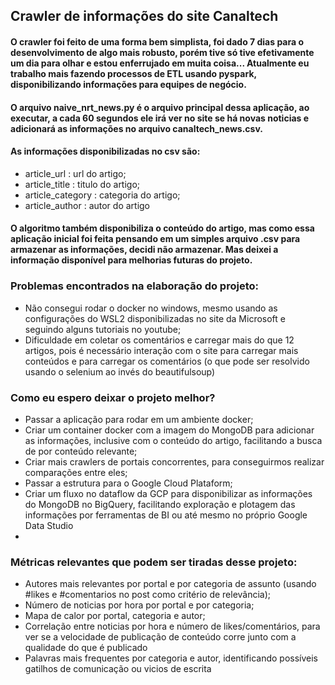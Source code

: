 ## Crawler de informações do site Canaltech

#### O crawler foi feito de uma forma bem simplista, foi dado 7 dias para o desenvolvimento de algo mais robusto, porém tive só tive efetivamente um dia para olhar e estou enferrujado em muita coisa... Atualmente eu trabalho mais fazendo processos de ETL usando pyspark, disponibilizando informações para equipes de negócio.

#### O arquivo naive_nrt_news.py é o arquivo principal dessa aplicação, ao executar, a cada 60 segundos ele irá ver no site se há novas noticias e adicionará as informações no arquivo canaltech_news.csv.

#### As informações disponibilizadas no csv são:
- article_url : url do artigo;
- article_title : titulo do artigo;
- article_category : categoria do artigo;
- article_author : autor do artigo

#### O algoritmo também disponibiliza o conteúdo do artigo, mas como essa aplicação inicial foi feita pensando em um simples arquivo .csv para armazenar as informações, decidi não armazenar. Mas deixei a informação disponível para melhorias futuras do projeto.

### Problemas encontrados na elaboração do projeto:
- Não consegui rodar o docker no windows, mesmo usando as configurações do WSL2 disponibilizadas no site da Microsoft e seguindo alguns tutoriais no youtube;
- Dificuldade em coletar os comentários e carregar mais do que 12 artigos, pois é necessário interação com o site para carregar mais conteúdos e para carregar os comentários (o que pode ser resolvido usando o selenium ao invés do beautifulsoup)

### Como eu espero deixar o projeto melhor?
- Passar a aplicação para rodar em um ambiente docker;
- Criar um container docker com a imagem do MongoDB para adicionar as informações, inclusive com o conteúdo do artigo, facilitando a busca de por conteúdo relevante;
- Criar mais crawlers de portais concorrentes, para conseguirmos realizar comparações entre eles;
- Passar a estrutura para o Google Cloud Plataform;
- Criar um fluxo no dataflow da GCP para disponibilizar as informações do MongoDB no BigQuery, facilitando exploração e plotagem das informações por ferramentas de BI ou até mesmo no próprio Google Data Studio
- 
### Métricas relevantes que podem ser tiradas desse projeto:
- Autores mais relevantes por portal e por categoria de assunto (usando #likes e #comentarios no post como critério de relevância);
- Número de noticias por hora por portal e por categoria;
- Mapa de calor por portal, categoria e autor;
- Correlação entre noticias por hora e número de likes/comentários, para ver se a velocidade de publicação de conteúdo corre junto com a qualidade do que é publicado
- Palavras mais frequentes por categoria e autor, identificando possíveis gatilhos de comunicação ou vicios de escrita


